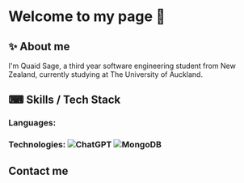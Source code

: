 # Welcome to my page 👋

## ✨ About me
I'm Quaid Sage, a third year software engineering student from New Zealand, currently studying at The University of Auckland.

## ⌨ Skills / Tech Stack
### Languages:

### Technologies: ![ChatGPT](https://img.shields.io/badge/chatGPT-74aa9c?style=for-the-badge&logo=openai&logoColor=white) ![MongoDB](https://img.shields.io/badge/MongoDB-%234ea94b.svg?style=for-the-badge&logo=mongodb&logoColor=white)

## Contact me

